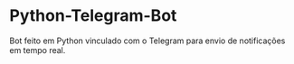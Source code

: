 # Python-Telegram-Bot
Bot feito em Python vinculado com o Telegram para envio de notificações em tempo real.
